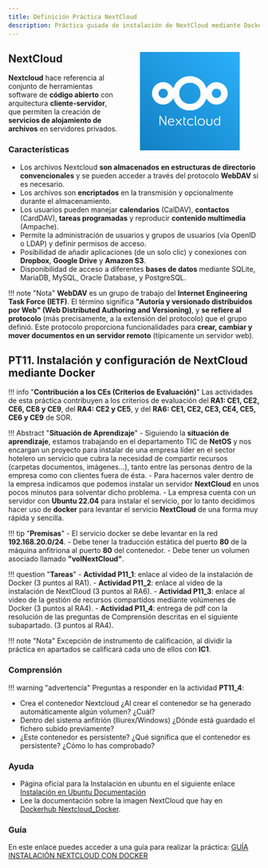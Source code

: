 ```yaml
--- 
title: Definición Práctica NextCloud
description: Práctica guiada de instalación de NextCloud mediante Docker Docker por Francisco Javier Hernández Illán. Gestión de recursos compartidos en NextCloud utilizando Volúmenes persistentes. 
---
```


<figure style="float: right;">
    <img src="imagenes/NextCloudLogo.png" width="200"/>
</figure>

## NextCloud

**Nextcloud** hace referencia al conjunto de herramientas software de **código abierto** con arquitectura **cliente-servidor**, que permiten la creación de **servicios de alojamiento de archivos** en servidores privados.

### Características

- Los archivos Nextcloud **son almacenados en estructuras de directorio convencionales** y se pueden acceder a través del protocolo **WebDAV** si es necesario.
- Los archivos son **encriptados** en la transmisión y opcionalmente durante el almacenamiento.
- Los usuarios pueden manejar **calendarios** (CalDAV), **contactos** (CardDAV), **tareas programadas** y reproducir **contenido multimedia** (Ampache).
- Permite la administración de usuarios y grupos de usuarios (vía OpenID o LDAP) y definir permisos de acceso.
- Posibilidad de añadir aplicaciones (de un solo clic) y conexiones con **Dropbox**, **Google Drive** y **Amazon S3**.
- Disponibilidad de acceso a diferentes **bases de datos** mediante SQLite, MariaDB, MySQL, Oracle Database, y PostgreSQL.

!!! note "Nota"
    **WebDAV** es un grupo de trabajo del **Internet Engineering Task Force (IETF)**. El término significa **"Autoría y versionado distribuidos por Web" (Web Distributed Authoring and Versioning)**, y **se refiere al protocolo** (más precisamente, a la extensión del protocolo) que el grupo definió. Este protocolo proporciona funcionalidades para **crear, cambiar y mover documentos en un servidor remoto** (típicamente un servidor web).

## PT11. Instalación y configuración de NextCloud mediante Docker

!!! info "**Contribución a los CEs (Criterios de Evaluación)**"
    Las actividades de esta práctica contribuyen a los criterios de evaluación del **RA1: CE1, CE2, CE6, CE8 y CE9**, del **RA4: CE2 y CE5**, y del **RA6: CE1, CE2, CE3, CE4, CE5, CE6 y CE9** de SOR.

!!! Abstract "**Situación de Aprendizaje**"
    - Siguiendo la **situación de aprendizaje**, estamos trabajando en el departamento TIC de **NetOS** y nos encargan un proyecto para instalar de una empresa líder en el sector hotelero un servicio que cubra la necesidad de compartir recursos (carpetas documentos, imágenes...), tanto entre las personas dentro de la empresa como con clientes fuera de ésta.
    - Para hacernos valer dentro de la empresa indicamos que podemos instalar un servidor **NextCloud** en unos pocos minutos para solventar dicho problema.
    - La empresa cuenta con un servidor con **Ubuntu 22.04** para instalar el servicio, por lo tanto decidimos hacer uso de **docker** para levantar el servicio **NextCloud** de una forma muy rápida y sencilla.

!!! tip "**Premisas**"
    - El servicio docker se debe levantar en la red **192.168.20.0/24**.
    - Debe tener la traducción estática del puerto **80** de la máquina anfitriona al puerto **80** del contenedor.
    - Debe tener un volumen asociado llamado **"volNextCloud"**.

!!! question "**Tareas**"
    - **Actividad P11_1**: enlace al video de la instalación de Docker (3 puntos al RA1).
    - **Actividad P11_2**: enlace al video de la instalación de NextCloud (3 puntos al RA6).
    - **Actividad P11_3**: enlace al video de la gestión de recursos compartidos mediante volúmenes de Docker (3 puntos al RA4).
    - **Actividad P11_4**: entrega de pdf con la resolución de las preguntas de Comprensión descritas en el siguiente subapartado. (3 puntos al RA4).

!!! note "Nota"
    Excepción de instrumento de calificación, al dividir la práctica en apartados se calificará cada uno de ellos con **IC1**.

### Comprensión

!!! warning "advertencia"
    Preguntas a responder en la actividad **PT11_4**:

- Crea el contenedor Nextcloud ¿Al crear el contenedor se ha generado automáticamente algún volumen? ¿Cuál?
- Dentro del sistema anfitrión (lliurex/Windows) ¿Dónde está guardado el fichero subido previamente?
- ¿Este contenedor es persistente? ¿Qué significa que el contenedor es persistente? ¿Cómo lo has comprobado?

### Ayuda

- Página oficial para la Instalación en ubuntu en el siguiente enlace [Instalación en Ubuntu Documentación](https://docs.docker.com/engine/install/ubuntu/)
- Lee la documentación sobre la imagen NextCloud que hay en [Dockerhub Nextcloud_Docker](https://hub.docker.com/_/nextcloud).

### Guía

En este enlace puedes acceder a una guía para realizar la práctica: [GUÍA INSTALACIÓN NEXTCLOUD CON DOCKER](NextCloudDockerSolucion.md)

